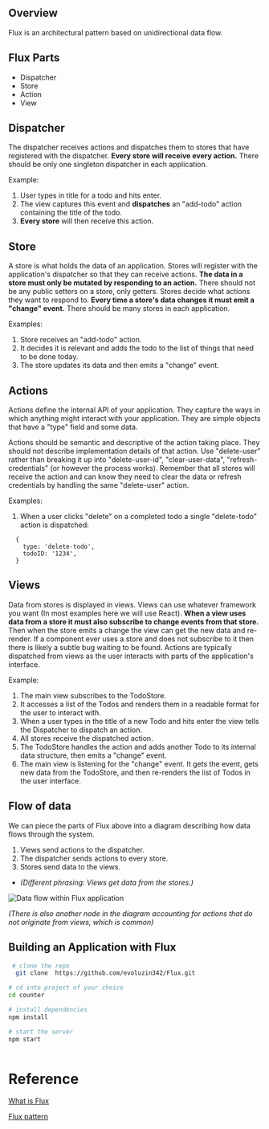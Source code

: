 
## Overview

Flux is an architectural pattern based on unidirectional data flow.

## Flux Parts

- Dispatcher
- Store
- Action
- View

## Dispatcher

The dispatcher receives actions and dispatches them to stores that have
registered with the dispatcher. **Every store will receive every action.**
There should be only one singleton dispatcher in each application.

Example:

1. User types in title for a todo and hits enter.
2. The view captures this event and **dispatches** an "add-todo" action
   containing the title of the todo.
3. **Every store** will then receive this action.

## Store

A store is what holds the data of an application. Stores will register
with the application's dispatcher so that they can receive actions. **The
data in a store must only be mutated by responding to an action.** There
should not be any public setters on a store, only getters. Stores decide
what actions they want to respond to. **Every time a store's data changes it
must emit a "change" event.** There should be many stores in each
application.

Examples:

1. Store receives an "add-todo" action.
2. It decides it is relevant and adds the todo to the list of things
   that need to be done today.
3. The store updates its data and then emits a "change" event.

## Actions

Actions define the internal API of your application. They capture the ways
in which anything might interact with your application. They are simple
objects that have a "type" field and some data.

Actions should be semantic and descriptive of the action taking place.
They should not describe implementation details of that action. Use
"delete-user" rather than breaking it up into "delete-user-id",
"clear-user-data", "refresh-credentials" (or however the process works).
Remember that all stores will receive the action and can know they need
to clear the data or refresh credentials by handling the same "delete-user"
action.

Examples:

1. When a user clicks "delete" on a completed todo a single "delete-todo"
   action is dispatched:

```
  {
    type: 'delete-todo',
    todoID: '1234',
  }
```

## Views

Data from stores is displayed in views. Views can use whatever framework
you want (In most examples here we will use React). **When a view uses data
from a store it must also subscribe to change events from that store.** Then
when the store emits a change the view can get the new data and re-render.
If a component ever uses a store and does not subscribe to it then there
is likely a subtle bug waiting to be found. Actions are typically dispatched
from views as the user interacts with parts of the application's interface.

Example:

1. The main view subscribes to the TodoStore.
2. It accesses a list of the Todos and renders them in a readable format for
   the user to interact with.
3. When a user types in the title of a new Todo and hits enter the view tells 
   the Dispatcher to dispatch an action.
4. All stores receive the dispatched action.
5. The TodoStore handles the action and adds another Todo to its internal
   data structure, then emits a "change" event.
6. The main view is listening for the "change" event. It gets the event,
   gets new data from the TodoStore, and then re-renders the list of Todos
   in the user interface.
   
## Flow of data

We can piece the parts of Flux above into a diagram describing how data flows
through the system.

1. Views send actions to the dispatcher.
2. The dispatcher sends actions to every store.
3. Stores send data to the views.
  - _(Different phrasing: Views get data from the stores.)_

![Data flow within Flux application](./flux-simple-f8-diagram-with-client-action-1300w.png)

_(There is also another node in the diagram accounting for actions that do not
originate from views, which is common)_


## Building an Application with Flux

```bash
 # clone the repo
  git clone  https://github.com/evoluzin342/Flux.git

# cd into project of your choice
cd counter

# install dependencies
npm install

# start the server
npm start
    
```
 

# Reference

[What is Flux](http://fluxxor.com/what-is-flux.html)

[Flux pattern](https://softwareengineering.stackexchange.com/questions/295119/understanding-flux-pattern)
 




